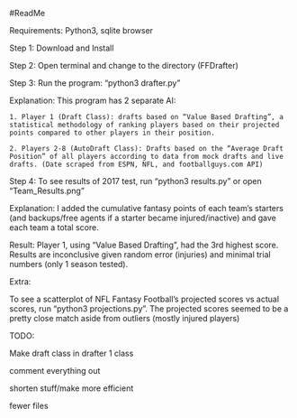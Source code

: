 #ReadMe

Requirements: Python3, sqlite browser

Step 1: Download and Install

Step 2: Open terminal and change to the directory (FFDrafter)

Step 3: Run the program: “python3 drafter.py”

Explanation: This program has 2 separate AI: 

	1. Player 1 (Draft Class): drafts based on “Value Based Drafting”, a statistical methodology of ranking players based on their projected points compared to other players in their position.
	
	2. Players 2-8 (AutoDraft Class): Drafts based on the “Average Draft Position” of all players according to data from mock drafts and live drafts. (Date scraped from ESPN, NFL, and footballguys.com API)

Step 4: To see results of 2017 test, run “python3 results.py” or open “Team_Results.png”

Explanation: I added the cumulative fantasy points of each team’s starters (and backups/free agents if a starter became injured/inactive) and gave each team a total score.

Result: Player 1, using “Value Based Drafting”, had the 3rd highest score. Results are inconclusive given random error (injuries) and minimal trial numbers (only 1 season tested). 

Extra:

To see a scatterplot of NFL Fantasy Football’s projected scores vs actual scores, run “python3 projections.py”. The projected scores seemed to be a pretty close match aside from outliers (mostly injured players)


TODO:

Make draft class in drafter 1 class

comment everything out

shorten stuff/make more efficient

fewer files
